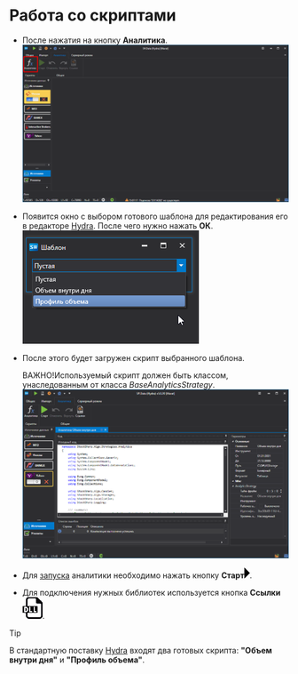 # Работа со скриптами

- После нажатия на кнопку **Аналитика**.![hydra analitics main 00](../images/hydra_analitics_main_00.png)
- Появится окно с выбором готового шаблона для редактирования его в редакторе [Hydra](Hydra.md). После чего нужно нажать **ОК**.![hydra analitics main](../images/hydra_analitics_main.png)
- После этого будет загружен скрипт выбранного шаблона.

  ВАЖНО\!Используемый скрипт должен быть классом, унаследованным от класса *BaseAnalyticsStrategy*.![hydra analitics main 01](../images/hydra_analitics_main_01.png)
- Для [запуска](HydraAnalyticsShow.md) аналитики необходимо нажать кнопку **Старт**![hydra analitics compile](../images/hydra_analitics_compile.png). 
- Для подключения нужных библиотек используется кнопка **Ссылки**![hydra analitics references](../images/hydra_analitics_references.png).

> [!TIP]
> В стандартную поставку [Hydra](Hydra.md) входят два готовых скрипта: **"Объем внутри дня"** и **"Профиль объема"**.

